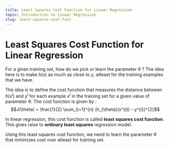 ```yaml
---
title: Least Squares Cost Function for Linear Regression
topic: Introduction to Linear Regression
slug: least-squares-cost-func
---
```


# Least Squares Cost Function for Linear Regression

For a given training set, how do we pick or learn the parameter $\theta$ ? The idea here is to make $h(x)$ as much as close to $y$, atleast for the training examples that we have.

The idea is to define the cost function that measures the distance between $h(x^i)$ and $y^i$ for each example $x^i$ in the training set for a given value of parameter $\theta$. The cost function is given by : $$J(\theta) = \frac{1}{2} \sum_{i=1}^{n} (h_{\theta}(x^{i}) - y^{i})^{2}$$

In linear regression, this cost function is called **least squares cost function**. This gives raise to **ordinary least squares** regression model. 

Using this least squares cost function, we need to learn the parameter $\theta$ that minimizes cost over atleast for training set.
